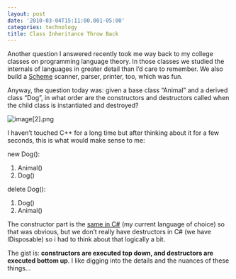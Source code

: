 ```yaml
---
layout: post
date: '2010-03-04T15:11:00.001-05:00'
categories: technology
title: Class Inheritance Throw Back
---
```



Another question I answered recently took me way back to my college classes on programming language theory. In those classes we studied the internals of languages in greater detail than I’d care to remember. We also build a [Scheme](http://en.wikipedia.org/wiki/Scheme_(programming_language)) scanner, parser, printer, too, which was fun.

Anyway, the question today was: given a base class “Animal” and a derived class “Dog”, in what order are the constructors and destructors called when the child class is instantiated and destroyed?

![image[2].png](/assets/2010/image[2].png) 

I haven’t touched C++ for a long time but after thinking about it for a few seconds, this is what would make sense to me:

new Dog():   
  1. Animal()    
  2. Dog()

delete Dog():  
  1. Dog()    
  2. Animal()

The constructor part is the [same in C#](http://www.yoda.arachsys.com/csharp/constructors.html) (my current language of choice) so that was obvious, but we don’t really have destructors in C# (we have IDisposable) so i had to think about that logically a bit. 

The gist is: **constructors are executed top down, and destructors are executed bottom up**. I like digging into the details and the nuances of these things...